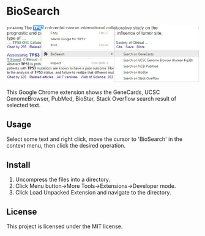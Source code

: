 BioSearch
====
![alt tag](https://raw.githubusercontent.com/th86/BioSearch/master/example.jpg)

This Google Chrome extension shows the GeneCards, UCSC GenomeBrowser, PubMed, BioStar, Stack Overflow search result of selected text. 

## Usage ##
Select some text and right click, move the cursor to 'BioSearch' in the context menu, then click the desired operation.

## Install ## 
1. Uncompress the files into a directory.
2. Click Menu button->More Tools->Extensions->Developer mode.
3. Click Load Unpacked Extension and navigate to the directory.

## License ##
This project is licensed under the MIT license.